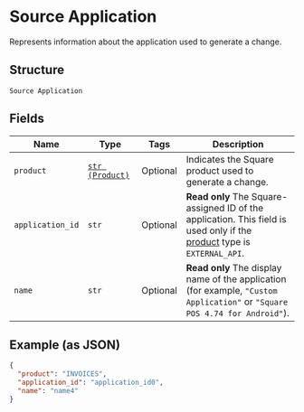 
# Source Application

Represents information about the application used to generate a change.

## Structure

`Source Application`

## Fields

| Name | Type | Tags | Description |
|  --- | --- | --- | --- |
| `product` | [`str (Product)`](../../doc/models/product.md) | Optional | Indicates the Square product used to generate a change. |
| `application_id` | `str` | Optional | __Read only__ The Square-assigned ID of the application. This field is used only if the<br>[product](entity:Product) type is `EXTERNAL_API`. |
| `name` | `str` | Optional | __Read only__ The display name of the application<br>(for example, `"Custom Application"` or `"Square POS 4.74 for Android"`). |

## Example (as JSON)

```json
{
  "product": "INVOICES",
  "application_id": "application_id0",
  "name": "name4"
}
```

